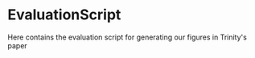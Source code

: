 # EvaluationScript
Here contains the evaluation script for generating our figures in Trinity's paper
